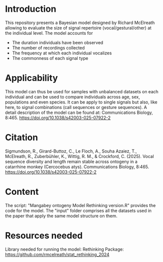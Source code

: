 #  Introduction

This repository presents a Bayesian model designed by Richard McElreath allowing to evaluate the size of signal repertoire (vocal/gestural/other) at the individual level.
The model accounts for 
  - The duration individuals have been observed
  - The number of recordings collected
  - The frequency at which each individual vocalizes
  - The commonness of each signal type

#  Applicability
This model can thus be used for samples with unbalanced datasets on each individual and can be used to compare individuals across age, sex, populations and even species. 
It can be apply to single signals but also, like here, to signal combinations (call sequences or gesture sequences). 
A detail description of the model can be found at: Communications Biology, 8:465. https://doi.org/10.1038/s42003-025-07922-2 

#  Citation
Sigmundson, R., Girard-Buttoz, C., Le Floch, A., Souha Azaiez, T., McElreath, R., Zuberbühler, K., Wittig, R. M., & Crockford, C. (2025). Vocal sequence diversity and length remain stable across ontogeny in a catarrhine monkey (Cercocebus atys). Communications Biology, 8:465. https://doi.org/10.1038/s42003-025-07922-2

#  Content
The script: "Mangabey ontogeny Model Rethinking version.R" provides the code for the model.
The "input" folder comprises all the datasets used in the paper that apply the same model structure on them.  

#  Resources needed
Library needed for running the model: Rethinking Package: https://github.com/rmcelreath/stat_rethinking_2024
